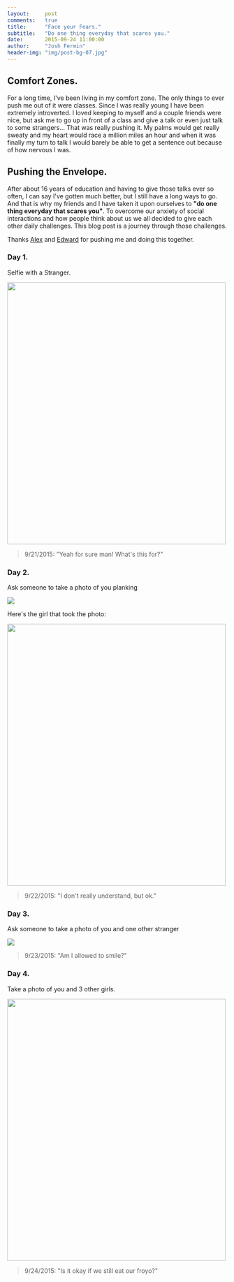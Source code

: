 ```yaml
---
layout:     post
comments: 	true
title:      "Face your Fears."
subtitle:   "Do one thing everyday that scares you."
date:       2015-09-24 11:00:00
author:     "Josh Fermin"
header-img: "img/post-bg-07.jpg"
---
```


<h2 class="section-heading">Comfort Zones.</h2>

<p>For a long time, I've been living in my comfort zone. The only things to ever push me out of it were classes. Since I was really young I have been extremely introverted. I loved keeping to myself and a couple friends were nice, but ask me to go up in front of a class and give a talk or even just talk to some strangers... That was really pushing it. My palms would get really sweaty and my heart would race a million miles an hour and when it was finally my turn to talk I would barely be able to get a sentence out because of how nervous I was.</p>

<h2 class="section-heading">Pushing the Envelope.</h2>
<p>After about 16 years of education and having to give those talks ever so often, I can say I've gotten much better, but I still have a long ways to go. And that is why my friends and I have taken it upon ourselves to <b>"do one thing everyday that scares you"</b>. To overcome our anxiety of social interactions and how people think about us we all decided to give each other daily challenges. This blog post is a journey through those challenges.</p>

<p>Thanks <a href="http://alexcampbell.co/">Alex</a> and <a href="http://edwardzhu.me/">Edward</a> for pushing me and doing this together.</p>


<h3 class="section-heading">Day 1.</h3>
<p>Selfie with a Stranger.</p>
<a href="#">
    <img src="http://i.imgur.com/3iQfMEU.jpg" width="500" height="600">
</a>
<blockquote>9/21/2015: "Yeah for sure man! What's this for?" </blockquote>

<h3 class="section-heading">Day 2.</h3>
<p>Ask someone to take a photo of you planking</p>
<a href="#">
    <img src="http://i.imgur.com/pb48JYP.jpg">
</a>
<p>Here's the girl that took the photo:</p>
<a href="#">
    <img src="http://i.imgur.com/lZOWPE8.jpg" width="500" height="600">
</a>
<blockquote>9/22/2015: "I don't really understand, but ok." </blockquote>

<h3 class="section-heading">Day 3.</h3>
<p>Ask someone to take a photo of you and one other stranger</p>
<a href="#">
    <img src="http://i.imgur.com/QAa778V.jpg">
</a>
<blockquote>9/23/2015: "Am I allowed to smile?" </blockquote>

<h3 class="section-heading">Day 4.</h3>
<p>Take a photo of you and 3 other girls.</p>
<a href="#">
    <img src="http://i.imgur.com/8o7tDBc.jpg" width="500" height="600" >
</a>
<blockquote>9/24/2015: "Is it okay if we still eat our froyo?" </blockquote>